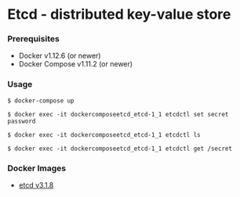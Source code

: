 # Etcd - distributed key-value store

### Prerequisites

- Docker v1.12.6 (or newer)
- Docker Compose v1.11.2 (or newer)


### Usage

    $ docker-compose up

    $ docker exec -it dockercomposeetcd_etcd-1_1 etcdctl set secret password

    $ docker exec -it dockercomposeetcd_etcd-1_1 etcdctl ls

    $ docker exec -it dockercomposeetcd_etcd-1_1 etcdctl get /secret


### Docker Images

- [etcd v3.1.8][docker-image-etcd]

[docker-image-etcd]: https://quay.io/repository/coreos/etcd
